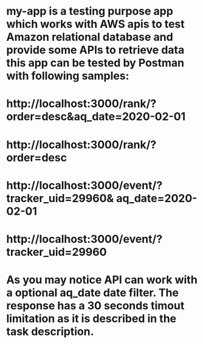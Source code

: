 ﻿ # my-app is a testing purpose app which works with AWS apis to test Amazon relational database and provide some APIs to retrieve data this app can be tested by Postman with following samples:
#                          http://localhost:3000/rank/?order=desc&aq_date=2020-02-01
#                          http://localhost:3000/rank/?order=desc
#                          http://localhost:3000/event/?tracker_uid=29960& aq_date=2020-02-01
#                           http://localhost:3000/event/?tracker_uid=29960
# As you may notice API can work with a optional aq_date date filter. The response has a 30 seconds timout limitation as it is described in the task description.
